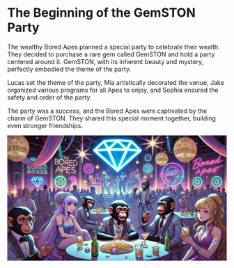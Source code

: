 # The Beginning of the GemSTON Party

The wealthy Bored Apes planned a special party to celebrate their wealth. They decided to purchase a rare gem called GemSTON and hold a party centered around it. GemSTON, with its inherent beauty and mystery, perfectly embodied the theme of the party.

Lucas set the theme of the party, Mia artistically decorated the venue, Jake organized various programs for all Apes to enjoy, and Sophia ensured the safety and order of the party.

The party was a success, and the Bored Apes were captivated by the charm of GemSTON. They shared this special moment together, building even stronger friendships.

![The Beginning of the GemSTON Party](../images/03.png) 
